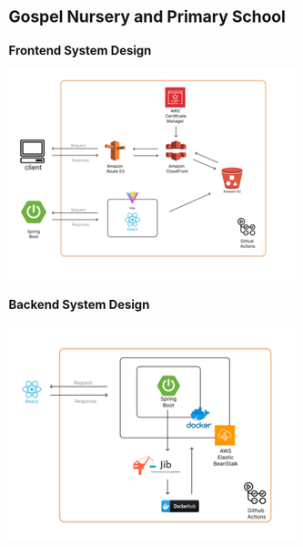 # Gospel Nursery and Primary School

## Frontend System Design

![alt text](https://github.com/kckoh/gospel-nursery/blob/main/frontend-system-image.svg?raw=true)



## Backend System Design

![alt text](https://github.com/kckoh/gospel-nursery/blob/main/backend-system-image.svg?raw=true)
